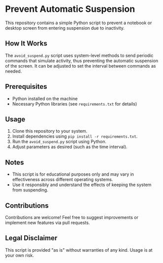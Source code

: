 # Prevent Automatic Suspension

This repository contains a simple Python script to prevent a notebook or desktop screen from entering suspension due to inactivity.

## How It Works

The `avoid_suspend.py` script uses system-level methods to send periodic commands that simulate activity, thus preventing the automatic suspension of the screen. It can be adjusted to set the interval between commands as needed.

## Prerequisites

- Python installed on the machine
- Necessary Python libraries (see `requirements.txt` for details)

## Usage

1. Clone this repository to your system.
2. Install dependencies using `pip install -r requirements.txt`.
3. Run the `avoid_suspend.py` script using Python.
4. Adjust parameters as desired (such as the time interval).

## Notes

- This script is for educational purposes only and may vary in effectiveness across different operating systems.
- Use it responsibly and understand the effects of keeping the system from suspending.

## Contributions

Contributions are welcome! Feel free to suggest improvements or implement new features via pull requests.

## Legal Disclaimer

This script is provided "as is" without warranties of any kind. Usage is at your own risk.
